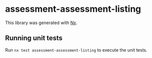 # assessment-assessment-listing

This library was generated with [Nx](https://nx.dev).

## Running unit tests

Run `nx test assessment-assessment-listing` to execute the unit tests.
